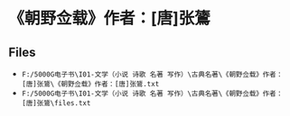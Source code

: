 # 《朝野佥载》作者：[唐]张鷟

## Files

- `F:/5000G电子书\I01-文学（小说 诗歌 名著 写作）\古典名著\《朝野佥载》作者：[唐]张鷟\《朝野佥载》作者：[唐]张鷟.txt`
- `F:/5000G电子书\I01-文学（小说 诗歌 名著 写作）\古典名著\《朝野佥载》作者：[唐]张鷟\files.txt`
